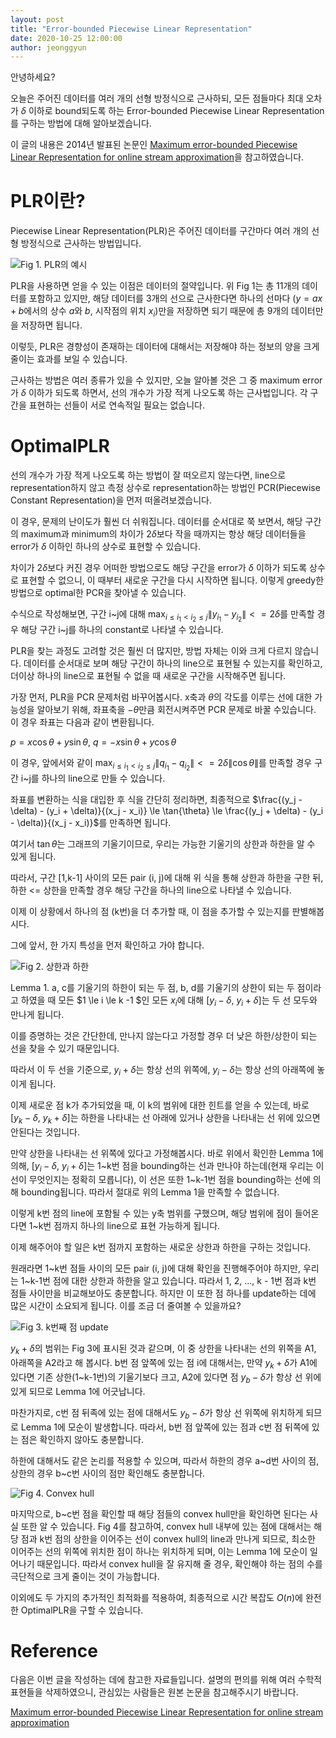 ```yaml
---
layout: post
title: "Error-bounded Piecewise Linear Representation"
date: 2020-10-25 12:00:00
author: jeonggyun
---
```


안녕하세요?

오늘은 주어진 데이터를 여러 개의 선형 방정식으로 근사하되, 모든 점들마다 최대 오차가 $\delta$ 이하로 bound되도록 하는 Error-bounded Piecewise Linear Representation를 구하는 방법에 대해 알아보겠습니다.

이 글의 내용은 2014년 발표된 논문인 [Maximum error-bounded Piecewise Linear Representation for online stream approximation](https://www.researchgate.net/publication/272880086_Maximum_error-bounded_Piecewise_Linear_Representation_for_online_stream_approximation)을 참고하였습니다.


# PLR이란?

Piecewise Linear Representation(PLR)은 주어진 데이터를 구간마다 여러 개의 선형 방정식으로 근사하는 방법입니다.

![Fig 1. PLR의 예시](/assets/images/plr/fig1.png)

PLR을 사용하면 얻을 수 있는 이점은 데이터의 절약입니다. 위 Fig 1는 총 11개의 데이터를 포함하고 있지만, 해당 데이터를 3개의 선으로 근사한다면 하나의 선마다 ($y = ax + b$에서의 상수 $a$와 $b$, 시작점의 위치 $x_i$)만을 저장하면 되기 때문에 총 9개의 데이터만을 저장하면 됩니다.

이렇듯, PLR은 경향성이 존재하는 데이터에 대해서는 저장해야 하는 정보의 양을 크게 줄이는 효과를 보일 수 있습니다.

근사하는 방법은 여러 종류가 있을 수 있지만, 오늘 알아볼 것은 그 중 maximum error가 $\delta$ 이하가 되도록 하면서, 선의 개수가 가장 적게 나오도록 하는 근사법입니다. 각 구간을 표현하는 선들이 서로 연속적일 필요는 없습니다.

# OptimalPLR

선의 개수가 가장 적게 나오도록 하는 방법이 잘 떠오르지 않는다면, line으로 representation하지 않고 측정 상수로 representation하는 방법인 PCR(Piecewise Constant Representation)을 먼저 떠올려보겠습니다.

이 경우, 문제의 난이도가 훨씬 더 쉬워집니다. 데이터를 순서대로 쭉 보면서, 해당 구간의 maximum과 minimum의 차이가 $2 \delta$보다 작을 때까지는 항상 해당 데이터들을 error가 $\delta$ 이하인 하나의 상수로 표현할 수 있습니다.

차이가 $2 \delta$보다 커진 경우 어떠한 방법으로도 해당 구간을 error가 $\delta$ 이하가 되도록 상수로 표현할 수 없으니, 이 때부터 새로운 구간을 다시 시작하면 됩니다. 이렇게 greedy한 방법으로 optimal한 PCR을 찾아낼 수 있습니다.

수식으로 작성해보면, 구간 i\~j에 대해 $\max_{i \le i_1 < i_2 \le j}{\|y_{i_1} - y_{i_2}\|} <= 2\delta$를 만족할 경우 해당 구간 i\~j를 하나의 constant로 나타낼 수 있습니다.

PLR을 찾는 과정도 고려할 것은 훨씬 더 많지만, 방법 자체는 이와 크게 다르지 않습니다. 데이터를 순서대로 보며 해당 구간이 하나의 line으로 표현될 수 있는지를 확인하고, 더이상 하나의 line으로 표현될 수 없을 때 새로운 구간을 시작해주면 됩니다.

가장 먼저, PLR을 PCR 문제처럼 바꾸어봅시다. x축과 $\theta$의 각도를 이루는 선에 대한 가능성을 알아보기 위해, 좌표축을 $-\theta$만큼 회전시켜주면 PCR 문제로 바꿀 수있습니다. 이 경우 좌표는 다음과 같이 변환됩니다.

$p = x \cos{\theta} + y \sin{\theta}$, $q = -x \sin{\theta} + y \cos{\theta}$

이 경우, 앞에서와 같이 $\max_{i \le i_1 < i_2 \le j}{\| q_{i_1} - q_{i_2} \|} <= 2\delta\|\cos{\theta}\|$를 만족할 경우 구간 i\~j를 하나의 line으로 만들 수 있습니다.

좌표를 변환하는 식을 대입한 후 식을 간단히 정리하면, 최종적으로 $\frac{(y_j - \delta) - (y_i + \delta)}{(x_j - x_i)} \le \tan{\theta} \le \frac{(y_j + \delta) - (y_i - \delta)}{(x_j - x_i)}$를 만족하면 됩니다.

여기서 $\tan{\theta}$는 그래프의 기울기이므로, 우리는 가능한 기울기의 상한과 하한을 알 수 있게 됩니다.

따라서, 구간 [1,k-1] 사이의 모든 pair (i, j)에 대해 위 식을 통해 상한과 하한을 구한 뒤, 하한 <= 상한을 만족할 경우 해당 구간을 하나의 line으로 나타낼 수 있습니다.

이제 이 상황에서 하나의 점 (k번)을 더 추가할 때, 이 점을 추가할 수 있는지를 판별해봅시다.

그에 앞서, 한 가지 특성을 먼저 확인하고 가야 합니다.

![Fig 2. 상한과 하한](/assets/images/plr/fig2.png)

Lemma 1. a, c를 기울기의 하한이 되는 두 점, b, d를 기울기의 상한이 되는 두 점이라고 하였을 때 모든 $1 \le i \le k -1 $인 모든 $x_i$에 대해 [$y_i - \delta$, $y_i + \delta$]는 두 선 모두와 만나게 됩니다.

이를 증명하는 것은 간단한데, 만나지 않는다고 가정할 경우 더 낮은 하한/상한이 되는 선을 찾을 수 있기 때문입니다.

따라서 이 두 선을 기준으로, $y_i + \delta$는 항상 선의 위쪽에, $y_i - \delta$는 항상 선의 아래쪽에 놓이게 됩니다.

이제 새로운 점 k가 추가되었을 때, 이 k의 범위에 대한 힌트를 얻을 수 있는데, 바로 [$y_k - \delta$, $y_k + \delta$]는 하한을 나타내는 선 아래에 있거나 상한을 나타내는 선 위에 있으면 안된다는 것입니다.

만약 상한을 나타내는 선 위쪽에 있다고 가정해봅시다. 바로 위에서 확인한 Lemma 1에 의해, [$y_i - \delta$, $y_i + \delta$]는 1\~k번 점을 bounding하는 선과 만나야 하는데(현재 우리는 이 선이 무엇인지는 정확히 모릅니다), 이 선은 또한 1\~k-1번 점을 bounding하는 선에 의해 bounding됩니다. 따라서 절대로 위의 Lemma 1을 만족할 수 없습니다.

이렇게 k번 점의 line에 포함될 수 있는 y축 범위를 구했으며, 해당 범위에 점이 들어온다면 1\~k번 점까지 하나의 line으로 표현 가능하게 됩니다.

이제 해주어야 할 일은 k번 점까지 포함하는 새로운 상한과 하한을 구하는 것입니다.

원래라면 1\~k번 점들 사이의 모든 pair (i, j)에 대해 확인을 진행해주어야 하지만, 우리는 1\~k-1번 점에 대한 상한과 하한을 알고 있습니다. 따라서 1, 2, ..., k - 1번 점과 k번 점들 사이만을 비교해보아도 충분합니다. 하지만 이 또한 점 하나를 update하는 데에 많은 시간이 소요되게 됩니다. 이를 조금 더 줄여볼 수 있을까요?

![Fig 3. k번째 점 update](/assets/images/plr/fig3.png)

$y_k + \delta$의 범위는 Fig 3에 표시된 것과 같으며, 이 중 상한을 나타내는 선의 위쪽을 A1, 아래쪽을 A2라고 해 봅시다. b번 점 앞쪽에 있는 점 i에 대해서는, 만약 $y_k + \delta$가 A1에 있다면 기존 상한(1\~k-1번)의 기울기보다 크고, A2에 있다면 점 $y_b - \delta$가 항상 선 위에 있게 되므로 Lemma 1에 어긋납니다.

마찬가지로, c번 점 뒤족에 있는 점에 대해서도 $y_b - \delta$가 항상 선 위쪽에 위치하게 되므로 Lemma 1에 모순이 발생합니다. 따라서, b번 점 앞쪽에 있는 점과 c번 점 뒤쪽에 있는 점은 확인하지 않아도 충분합니다.

하한에 대해서도 같은 논리를 적용할 수 있으며, 따라서 하한의 경우 a\~d번 사이의 점, 상한의 경우 b\~c번 사이의 점만 확인해도 충분합니다.

![Fig 4. Convex hull](/assets/images/plr/fig4.png)

마지막으로, b\~c번 점을 확인할 때 해당 점들의 convex hull만을 확인하면 된다는 사실 또한 알 수 있습니다. Fig 4를 참고하여, convex hull 내부에 있는 점에 대해서는 해당 점과 k번 점의 상한을 이어주는 선이 convex hull의 line과 만나게 되므로, 최소한 이어주는 선의 위쪽에 위치한 점이 하나는 위치하게 되며, 이는 Lemma 1에 모순이 일어나기 때문입니다. 따라서 convex hull을 잘 유지해 줄 경우, 확인해야 하는 점의 수를 극단적으로 크게 줄이는 것이 가능합니다.

이외에도 두 가지의 추가적인 최적화를 적용하여, 최종적으로 시간 복잡도 $O(n)$에 완전한 OptimalPLR을 구할 수 있습니다.

# Reference

다음은 이번 글을 작성하는 데에 참고한 자료들입니다. 설명의 편의를 위해 여러 수학적 표현들을 삭제하였으니, 관심있는 사람들은 원본 논문을 참고해주시기 바랍니다.

[Maximum error-bounded Piecewise Linear Representation for online stream approximation](https://www.researchgate.net/publication/272880086_Maximum_error-bounded_Piecewise_Linear_Representation_for_online_stream_approximation)
